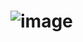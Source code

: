 # ![image](https://user-images.githubusercontent.com/39937850/178194419-0ea73e5a-bbaa-4251-a53c-a05b92745ea1.png)
